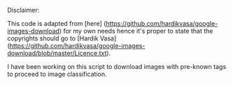 Disclaimer:

This code is adapted from [here] (https://github.com/hardikvasa/google-images-download) for my own needs hence it's proper to state that the copyrights should go to [Hardik Vasa] (https://github.com/hardikvasa/google-images-download/blob/master/Licence.txt).

I have been working on this script to download images with pre-known tags to proceed to image classification. 
